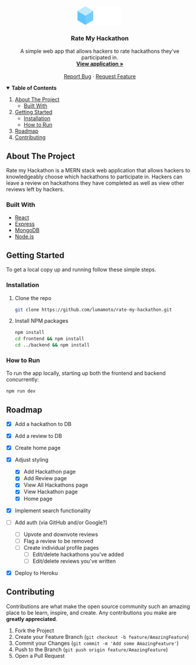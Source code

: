 <!-- PROJECT LOGO -->
<br />
<p align="center">
  <a href="https://github.com/lumamoto/rate-my-hackathon">
    <img src="frontend/src/assets/RMH.png" alt="RMH Logo" height="50">
  </a>

  <h3 align="center">Rate My Hackathon</h3>

  <p align="center">
    A simple web app that allows hackers to rate hackathons they've participated in.
    <br />
    <a href="https://ratemyhackathon.herokuapp.com/"><strong>View application »</strong></a>
    <br />
    <br />
    <a href="https://github.com/lumamoto/rate-my-hackathon/issues">Report Bug</a>
    ·
    <a href="https://github.com/lumamoto/rate-my-hackathon/issues">Request Feature</a>
  </p>
</p>



<!-- TABLE OF CONTENTS -->
<details open="open">
  <summary><b>Table of Contents</b></summary>
  <ol>
    <li>
      <a href="#about-the-project">About The Project</a>
      <ul>
        <li><a href="#built-with">Built With</a></li>
      </ul>
    </li>
    <li>
      <a href="#getting-started">Getting Started</a>
      <ul>
        <li><a href="#installation">Installation</a></li>
        <li><a href="#how-to-run">How to Run</a></li>
      </ul>
    </li>
    <li><a href="#roadmap">Roadmap</a></li>
    <li><a href="#contributing">Contributing</a></li>
  </ol>
</details>



<!-- ABOUT THE PROJECT -->
## About The Project

Rate my Hackathon is a MERN stack web application that allows hackers to knowledgeably choose which hackathons to participate in. Hackers can leave a review on hackathons they have completed as well as view other reviews left by hackers.

### Built With

* [React](https://reactjs.org/)
* [Express](http://expressjs.com/)
* [MongoDB](https://www.mongodb.com/)
* [Node.js](https://nodejs.org/en/)



<!-- GETTING STARTED -->
## Getting Started

To get a local copy up and running follow these simple steps.

### Installation

1. Clone the repo
   ```sh
   git clone https://github.com/lumamoto/rate-my-hackathon.git
   ```
2. Install NPM packages
   ```sh
   npm install
   cd frontend && npm install
   cd ../backend && npm install
   ```


### How to Run

To run the app locally, starting up both the frontend and backend concurrently:
```sh
npm run dev
```


<!-- ROADMAP -->
## Roadmap

- [x] Add a hackathon to DB
- [x] Add a review to DB
- [x] Create home page
- [x] Adjust styling
  - [x] Add Hackathon page
  - [x] Add Review page
  - [x] View All Hackathons page
  - [x] View Hackathon page
  - [x] Home page
- [x] Implement search functionality
- [ ] Add auth (via GitHub and/or Google?)
  - [ ] Upvote and downvote reviews
  - [ ] Flag a review to be removed
  - [ ] Create individual profile pages
    - [ ] Edit/delete hackathons you've added
    - [ ] Edit/delete reviews you've written
- [x] Deploy to Heroku



<!-- CONTRIBUTING -->
## Contributing

Contributions are what make the open source community such an amazing place to be learn, inspire, and create. Any contributions you make are **greatly appreciated**.

1. Fork the Project
2. Create your Feature Branch (`git checkout -b feature/AmazingFeature`)
3. Commit your Changes (`git commit -m 'Add some AmazingFeature'`)
4. Push to the Branch (`git push origin feature/AmazingFeature`)
5. Open a Pull Request

